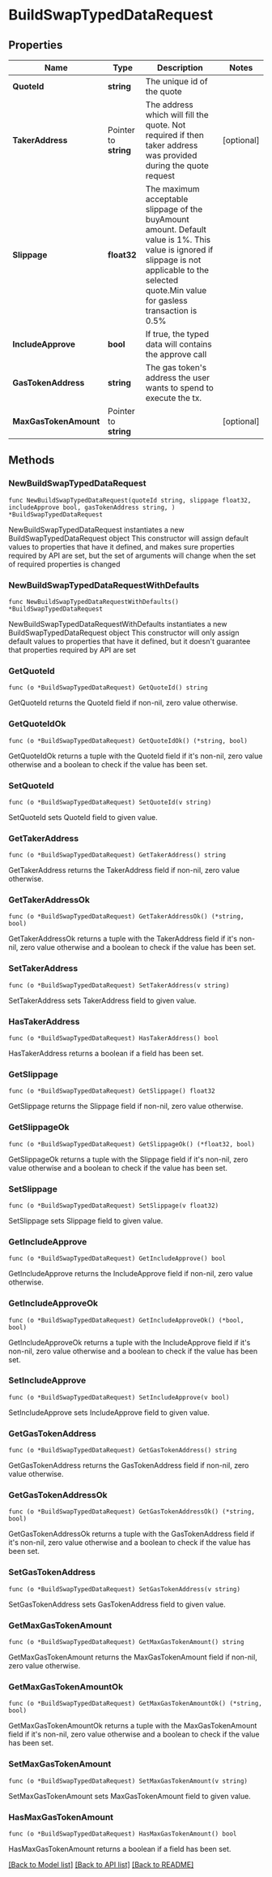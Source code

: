 # BuildSwapTypedDataRequest

## Properties

Name | Type | Description | Notes
------------ | ------------- | ------------- | -------------
**QuoteId** | **string** | The unique id of the quote | 
**TakerAddress** | Pointer to **string** | The address which will fill the quote. Not required if then taker address was provided during the quote request | [optional] 
**Slippage** | **float32** | The maximum acceptable slippage of the buyAmount amount. Default value is 1%. This value is ignored if slippage is not applicable to the selected quote.Min value for gasless transaction is 0.5% | 
**IncludeApprove** | **bool** | If true, the typed data will contains the approve call | 
**GasTokenAddress** | **string** | The gas token&#39;s address the user wants to spend to execute the tx. | 
**MaxGasTokenAmount** | Pointer to **string** |  | [optional] 

## Methods

### NewBuildSwapTypedDataRequest

`func NewBuildSwapTypedDataRequest(quoteId string, slippage float32, includeApprove bool, gasTokenAddress string, ) *BuildSwapTypedDataRequest`

NewBuildSwapTypedDataRequest instantiates a new BuildSwapTypedDataRequest object
This constructor will assign default values to properties that have it defined,
and makes sure properties required by API are set, but the set of arguments
will change when the set of required properties is changed

### NewBuildSwapTypedDataRequestWithDefaults

`func NewBuildSwapTypedDataRequestWithDefaults() *BuildSwapTypedDataRequest`

NewBuildSwapTypedDataRequestWithDefaults instantiates a new BuildSwapTypedDataRequest object
This constructor will only assign default values to properties that have it defined,
but it doesn't guarantee that properties required by API are set

### GetQuoteId

`func (o *BuildSwapTypedDataRequest) GetQuoteId() string`

GetQuoteId returns the QuoteId field if non-nil, zero value otherwise.

### GetQuoteIdOk

`func (o *BuildSwapTypedDataRequest) GetQuoteIdOk() (*string, bool)`

GetQuoteIdOk returns a tuple with the QuoteId field if it's non-nil, zero value otherwise
and a boolean to check if the value has been set.

### SetQuoteId

`func (o *BuildSwapTypedDataRequest) SetQuoteId(v string)`

SetQuoteId sets QuoteId field to given value.


### GetTakerAddress

`func (o *BuildSwapTypedDataRequest) GetTakerAddress() string`

GetTakerAddress returns the TakerAddress field if non-nil, zero value otherwise.

### GetTakerAddressOk

`func (o *BuildSwapTypedDataRequest) GetTakerAddressOk() (*string, bool)`

GetTakerAddressOk returns a tuple with the TakerAddress field if it's non-nil, zero value otherwise
and a boolean to check if the value has been set.

### SetTakerAddress

`func (o *BuildSwapTypedDataRequest) SetTakerAddress(v string)`

SetTakerAddress sets TakerAddress field to given value.

### HasTakerAddress

`func (o *BuildSwapTypedDataRequest) HasTakerAddress() bool`

HasTakerAddress returns a boolean if a field has been set.

### GetSlippage

`func (o *BuildSwapTypedDataRequest) GetSlippage() float32`

GetSlippage returns the Slippage field if non-nil, zero value otherwise.

### GetSlippageOk

`func (o *BuildSwapTypedDataRequest) GetSlippageOk() (*float32, bool)`

GetSlippageOk returns a tuple with the Slippage field if it's non-nil, zero value otherwise
and a boolean to check if the value has been set.

### SetSlippage

`func (o *BuildSwapTypedDataRequest) SetSlippage(v float32)`

SetSlippage sets Slippage field to given value.


### GetIncludeApprove

`func (o *BuildSwapTypedDataRequest) GetIncludeApprove() bool`

GetIncludeApprove returns the IncludeApprove field if non-nil, zero value otherwise.

### GetIncludeApproveOk

`func (o *BuildSwapTypedDataRequest) GetIncludeApproveOk() (*bool, bool)`

GetIncludeApproveOk returns a tuple with the IncludeApprove field if it's non-nil, zero value otherwise
and a boolean to check if the value has been set.

### SetIncludeApprove

`func (o *BuildSwapTypedDataRequest) SetIncludeApprove(v bool)`

SetIncludeApprove sets IncludeApprove field to given value.


### GetGasTokenAddress

`func (o *BuildSwapTypedDataRequest) GetGasTokenAddress() string`

GetGasTokenAddress returns the GasTokenAddress field if non-nil, zero value otherwise.

### GetGasTokenAddressOk

`func (o *BuildSwapTypedDataRequest) GetGasTokenAddressOk() (*string, bool)`

GetGasTokenAddressOk returns a tuple with the GasTokenAddress field if it's non-nil, zero value otherwise
and a boolean to check if the value has been set.

### SetGasTokenAddress

`func (o *BuildSwapTypedDataRequest) SetGasTokenAddress(v string)`

SetGasTokenAddress sets GasTokenAddress field to given value.


### GetMaxGasTokenAmount

`func (o *BuildSwapTypedDataRequest) GetMaxGasTokenAmount() string`

GetMaxGasTokenAmount returns the MaxGasTokenAmount field if non-nil, zero value otherwise.

### GetMaxGasTokenAmountOk

`func (o *BuildSwapTypedDataRequest) GetMaxGasTokenAmountOk() (*string, bool)`

GetMaxGasTokenAmountOk returns a tuple with the MaxGasTokenAmount field if it's non-nil, zero value otherwise
and a boolean to check if the value has been set.

### SetMaxGasTokenAmount

`func (o *BuildSwapTypedDataRequest) SetMaxGasTokenAmount(v string)`

SetMaxGasTokenAmount sets MaxGasTokenAmount field to given value.

### HasMaxGasTokenAmount

`func (o *BuildSwapTypedDataRequest) HasMaxGasTokenAmount() bool`

HasMaxGasTokenAmount returns a boolean if a field has been set.


[[Back to Model list]](../README.md#documentation-for-models) [[Back to API list]](../README.md#documentation-for-api-endpoints) [[Back to README]](../README.md)


